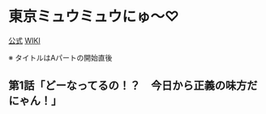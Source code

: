 # 東京ミュウミュウにゅ～♡

[公式](https://tokyo-mew-mew.com/) 
[WIKI](https://ja.wikipedia.org/wiki/%E6%9D%B1%E4%BA%AC%E3%83%9F%E3%83%A5%E3%82%A6%E3%83%9F%E3%83%A5%E3%82%A6) 

※ タイトルはAパートの開始直後

## 第1話「どーなってるの！？　今日から正義の味方だにゃん！」
